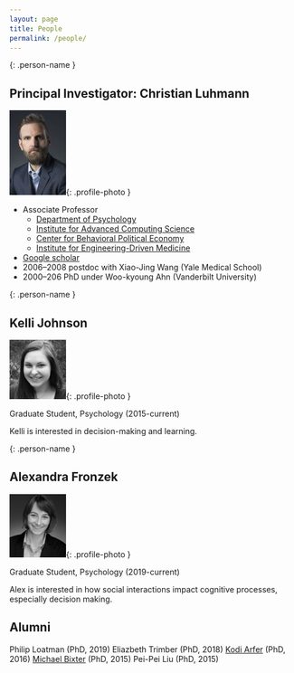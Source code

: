 ```yaml
---
layout: page
title: People
permalink: /people/
---
```


{: .person-name }
## Principal Investigator: Christian Luhmann
![Christian Luhmann](/images/cluhmann.jpg){: .profile-photo }

* Associate Professor
  * [Department of Psychology](https://www.stonybrook.edu/psychology/)
  * [Institute for Advanced Computing Science](https://www.iacs.stonybrook.edu/)
  * [Center for Behavioral Political Economy](https://www.stonybrook.edu/commcms/cbpe/)
  * [Institute for Engineering-Driven Medicine](https://www.stonybrook.edu/commcms/iedm/)
* [Google scholar](http://scholar.google.com/citations?user=gFX4QEkAAAAJ)
* 2006–2008 postdoc with Xiao-Jing Wang (Yale Medical School)
* 2000–206 PhD under Woo-kyoung Ahn (Vanderbilt University)

{: .person-name }
## Kelli Johnson
![Kelli Johnson](/images/kelli.jpg){: .profile-photo }

Graduate Student, Psychology (2015-current)

Kelli is interested in decision-making and learning.

{: .person-name }
## Alexandra Fronzek
![Alexandra Fronzek](/images/alex.png){: .profile-photo }

Graduate Student, Psychology (2019-current)

Alex is interested in how social interactions impact cognitive processes, especially decision making. 


## Alumni
Philip Loatman (PhD, 2019)
Eliazbeth Trimber (PhD, 2018)
[Kodi Arfer](arfer.net) (PhD, 2016)
[Michael Bixter](https://www.montclair.edu/profilepages/view_profile.php?username=bixterm) (PhD, 2015)
Pei-Pei Liu (PhD, 2015)

